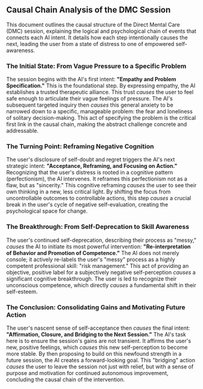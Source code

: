 ## **Causal Chain Analysis of the DMC Session**

This document outlines the causal structure of the Direct Mental Care (DMC) session, explaining the logical and psychological chain of events that connects each AI intent. It details how each step intentionally causes the next, leading the user from a state of distress to one of empowered self-awareness.

### **The Initial State: From Vague Pressure to a Specific Problem**

The session begins with the AI's first intent: **"Empathy and Problem Specification."** This is the foundational step. By expressing empathy, the AI establishes a trusted therapeutic alliance. This trust *causes* the user to feel safe enough to articulate their vague feelings of pressure. The AI's subsequent targeted inquiry then *causes* this general anxiety to be narrowed down to a specific, manageable problem: the fear and loneliness of solitary decision-making. This act of specifying the problem is the critical first link in the causal chain, making the abstract challenge concrete and addressable.

### **The Turning Point: Reframing Negative Cognition**

The user's disclosure of self-doubt and regret triggers the AI's next strategic intent: **"Acceptance, Reframing, and Focusing on Action."** Recognizing that the user's distress is rooted in a cognitive pattern (perfectionism), the AI intervenes. It reframes this perfectionism not as a flaw, but as "sincerity." This cognitive reframing *causes* the user to see their own thinking in a new, less critical light. By shifting the focus from uncontrollable outcomes to controllable actions, this step *causes* a crucial break in the user's cycle of negative self-evaluation, creating the psychological space for change.

### **The Breakthrough: From Self-Deprecation to Skill Awareness**

The user's continued self-deprecation, describing their process as "messy," *causes* the AI to initiate its most powerful intervention: **"Re-interpretation of Behavior and Promotion of Competence."** The AI does not merely console; it actively re-labels the user's "messy" process as a highly competent professional skill: "risk management." This act of providing an objective, positive label for a subjectively negative self-perception *causes* a significant cognitive breakthrough. The user is led to recognize their unconscious competence, which directly *causes* a fundamental shift in their self-esteem.

### **The Conclusion: Consolidating Gains and Motivating Future Action**

The user's nascent sense of self-acceptance then *causes* the final intent: **"Affirmation, Closure, and Bridging to the Next Session."** The AI's task here is to ensure the session's gains are not transient. It affirms the user's new, positive feelings, which *causes* this new self-perception to become more stable. By then proposing to build on this newfound strength in a future session, the AI creates a forward-looking goal. This "bridging" action *causes* the user to leave the session not just with relief, but with a sense of purpose and motivation for continued autonomous improvement, concluding the causal chain of the intervention.